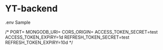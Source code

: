 # YT-backend


.env Sample

/*
PORT=
MONGODB_URI=
CORS_ORIGIN=
ACCESS_TOKEN_SECRET=test
ACCESS_TOKEN_EXPIRY=1d
REFRESH_TOKEN_SECRET=test
REFRESH_TOKEN_EXPIRY=10d
*/